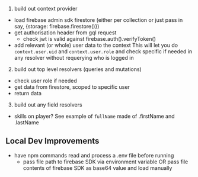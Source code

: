 1. build out context provider

- load firebase admin sdk firestore (either per collection or just pass in say, {storage: firebase.firestore()})
- get authorisation header from gql request
  - check jwt is valid against firebase.auth().verifyToken(<token>)
- add relevant (or whole) user data to the context
  This will let you do `context.user.uid` and `context.user.role` and check specific if needed in any resolver without requerying who is logged in

2. build out top level resolvers (queries and mutations)

- check user role if needed
- get data from firestore, scoped to specific user
- return data

3. build out any field resolvers

- skills on player? See example of `fullName` made of .firstName and .lastName

## Local Dev Improvements

- have npm commands read and process a .env file before running
  - pass file path to firebase SDK via environment variable
    OR
    pass file contents of firebase SDK as base64 value and load manually
